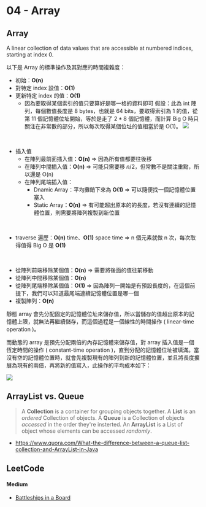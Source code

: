 # 04 - Array
## Array
  A linear collection of data values that are accessible at numbered indices, starting at index 0.

以下是 Array 的標準操作及其對應的時間複雜度：
  * 初始：**O(n)**
  * 對特定 index 設值：**O(1)**
  * 更新特定 index 的值：**O(1)**
    * 因為要取得某個索引的值只要算好是哪一格的資料即可
    假設：此為 int 陣列，每個數值長度是 8 bytes，也就是 64 bits，要取得索引為 1 的值，從第 11 個記憶體位址開始，等於是走了 $2*8$ 個記憶體，而計算 Big O 時只關注在非常數的部分，所以每次取得某個位址的值相當於是 O(1)。
    ![](/images/DataStructure/4-1.png)
<br/>

  * 插入值
    * 在陣列最前面插入值：**O(n)** &rArr; 因為所有值都要往後移
    * 在陣列中間插入值：**O(n)** &rArr; 可能只需要移 $n/2$，但常數不是關注重點，所以還是 O(n)
    * 在陣列尾端插入值：
      * Dnamic Array：平均攤銷下來為 **O(1)** &rArr; 可以隨便找一個記憶體位置塞入
      * Static Array：**O(n)** &rArr; 有可能超出原本的的長度，若沒有連續的記憶體位置，則需要將陣列複製到新位置
<br/>  

  * traverse 遍歷：**O(n)** time、**O(1)** space time &rArr; n 個元素就做 n 次，每次取得值得 Big O 是 **O(1)**
<br/>
  
  * 從陣列前端移除某個值：**O(n)** &rArr; 需要將後面的值往前移動
  * 從陣列中間移除某個值：**O(n)**
  * 從陣列尾端移除某個值：**O(1)** &rArr; 因為陣列一開始是有預設長度的，在這個前提下，我們可以知道最尾端連續記憶體位置是哪一個
  * 複製陣列：**O(n)**

靜態 array 會先分配固定的記憶體位址來儲存值，所以當儲存的值超出原本的記憶體上限，就無法再繼續儲存，而這個過程是一個線性的時間操作 ( linear-time operation )。

而動態的 array 是預先分配兩倍的內存記憶體來儲存值，對 array 插入值是一個恆定時間的操作 ( constant-time operation )，直到分配的記憶體位址被填滿。當沒有空的記憶體位置時，就會先複製現有的陣列到新的記憶體位置，並且將長度擴展為現有的兩倍，再將新的值寫入，此操作的平均成本如下：

![](/images/DataStructure/4-3.png)

## ArrayList vs. Queue
> A **Collection** is a container for grouping objects together.
> A **List** is an _ordered_ Collection of objects.
> A **Queue** is a Collection of objects _accessed_ in the order they're insterted.
> An **ArrayList** is a List of object whose elements can be accessed _randomly_.

* https://www.quora.com/What-the-difference-between-a-queue-list-collection-and-ArrayList-in-Java


## LeetCode
#### Medium
* [Battleships in a Board](https://leetcode.com/problems/battleships-in-a-board/)